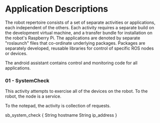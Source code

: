 # Application Descriptions

The robot repertoire consists of a set of separate activities or applications, each independent of the others. Each activity requires a separate build
on the development virtual machine, and a transfer bundle for installation on the robot's Raspberry Pi. The applications are denoted by separate "roslaunch"
files that co-ordinate underlying packages. Packages are separately developed, reusable libraries for control of specific ROS nodes or devices.

The android assistant contains control and monitoring code for all applications. 

### 01 - SystemCheck
This activity attempts to exercise all of the devices on the robot.
To the robot, the node is a service.

To the notepad, the activity is collection of requests.

sb_system_check {
    String hostname
    String ip_address
}
